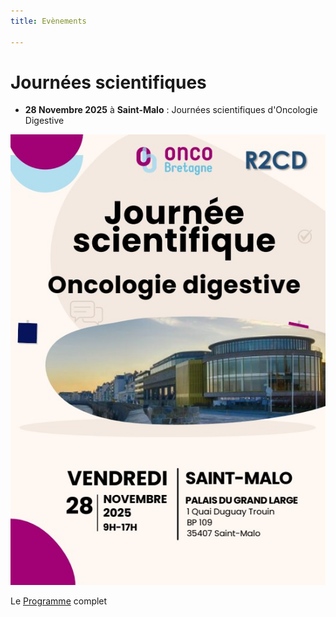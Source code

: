 ```yaml
---
title: Evènements

---
```


# Journées scientifiques

* **28 Novembre 2025** à **Saint-Malo** : Journées scientifiques d'Oncologie Digestive      
<im src="assets/journeesonco281125.jpg" width="100" >
 
![](assets/journeesonco281125.jpg)

Le [Programme](<https://www.oncobretagne.fr/wp-content/uploads/2025/10/programme_dig2025.pdf>) complet

